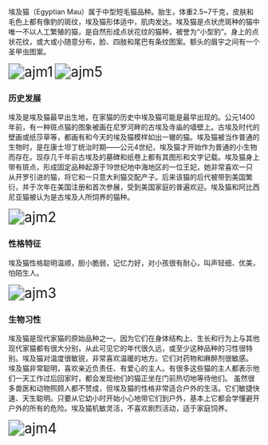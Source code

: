 埃及猫（Egyptian Mau）属于中型短毛猫品种。胎生，体重2.5~7千克，皮肤和毛色上都有像豹的斑纹，埃及猫形体适中，肌肉发达。埃及猫是点状虎斑种的猫中唯一不以人工繁殖的猫，是自然形成点状花纹的猫种，被誉为“小型豹”。身上的点状花纹，或大或小随意分布，脸、四肢和尾巴有条纹图案。额头的眉宇之间有一个圣甲虫图案。

<img src="https://cdn.jsdelivr.net/gh/six3git/six3git.github.com/images/ajm1.jpg" alt="ajm1" style="zoom:200%;" />

<img src="https://cdn.jsdelivr.net/gh/six3git/six3git.github.com/images/ajm5.jpg" alt="ajm5" style="zoom:200%;" />

### 历史发展

埃及是埃及猫最早出生地，在家猫的历史中埃及猫可能是最早出现的。公元1400年前，有一种斑点猫的图象被画在尼罗河畔的古埃及寺庙的墙壁上。古埃及时代的壁画或纸莎草等，都画有和今天的埃及猫模样如出一辙的猫。埃及猫被当作普通的生物时，是在康士坦丁统治时期——公元4世纪，埃及猫才开始作为普通的小生物而存在。现存几千年前古埃及的墓碑和纸卷上都有其图形和文字记载。埃及猫身上带有斑点，形成固定品种起源于19世纪地中海地区的一位王妃，她非常喜欢一只从开罗引进的猫，将它和一只意大利猫交配产子。后来该猫的后代被带到美国繁衍，并于次年在美国注册和首次参展，受到美国家庭的普遍欢迎。埃及猫和阿比西尼亚猫被认为是古埃及人所饲养的猫种。

<img src="https://cdn.jsdelivr.net/gh/six3git/six3git.github.com/images/ajm2.jpg" alt="ajm2" style="zoom:200%;" />

### 性格特征

埃及猫性格聪明温顺，胆小脆弱，记忆力好，对小孩很有耐心，叫声轻细、优美，怕陌生人。

<img src="https://cdn.jsdelivr.net/gh/six3git/six3git.github.com/images/ajm3.jpg" alt="ajm3" style="zoom:200%;" />

### 生物习性

埃及猫是现代家猫的原始品种之一。因为它们在身体结构上、生长和行为上与其他现代家猫都有很大分别，从此可见它的年代很久远，或至少这种品种的习性很特别。埃及猫对温度很敏锐，非常喜欢温暖的地方。它们对药物和麻醉剂很敏感。
埃及猫非常聪明，喜欢亲近负责任、有爱心的主人。有很多这些猫的主人都表示他们一天工作过后回家时，都会发现他们的猫正坐在门前热切地等待他们。
虽然很多兽医和动物照顾人都不赞成，但埃及猫的性格非常适合户外的生活。它们敏捷快速、天生聪明。只要从它幼小时开始小心地带它们到户外，基本上它都会学懂避开户外的所有的危险。埃及猫机敏灵活，不喜欢剧烈活动，适于家庭饲养。

<img src="https://cdn.jsdelivr.net/gh/six3git/six3git.github.com/images/ajm4.jpg" alt="ajm4" style="zoom:200%;" />